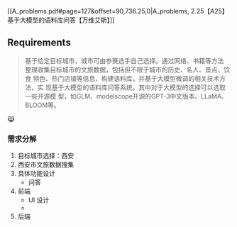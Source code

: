 [[A_problems.pdf#page=127&offset=90,736.25,0|A_problems, 2.25【A25】基于大模型的语料库问答【万维艾斯】]]
## Requirements
> 基于给定目标城市，城市可由参赛选手自己选择。通过网络、书籍等方法 整理收集目标城市的文旅数据，包括但不限于城市的历史、名人、景点、饮食 特色、热门店铺等信息，构建语料库，并基于大模型微调的相关技术方法，实 现基于大模型的语料库问答系统。其中对于大模型的选择可以选取一些开源模 型，如GLM、modelscope开源的GPT-3中文版本、LLaMA、BLOOM等。

😹
### 需求分解
1. 目标城市选择：西安
2. 西安市文旅数据搜集
3. 具体功能设计
	+ 问答
4. 前端
	+ UI 设计
	+ 
5. 后端